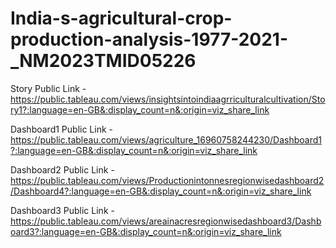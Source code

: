 # India-s-agricultural-crop-production-analysis-1977-2021-_NM2023TMID05226


Story Public Link - https://public.tableau.com/views/insightsintoindiaagrriculturalcultivation/Story1?:language=en-GB&:display_count=n&:origin=viz_share_link

Dashboard1 Public Link - https://public.tableau.com/views/agriculture_16960758244230/Dashboard1?:language=en-GB&:display_count=n&:origin=viz_share_link

Dashboard2 Public Link - https://public.tableau.com/views/Productionintonnesregionwisedashboard2/Dashboard4?:language=en-GB&:display_count=n&:origin=viz_share_link

Dashboard3 Public Link - https://public.tableau.com/views/areainacresregionwisedashboard3/Dashboard3?:language=en-GB&:display_count=n&:origin=viz_share_link
